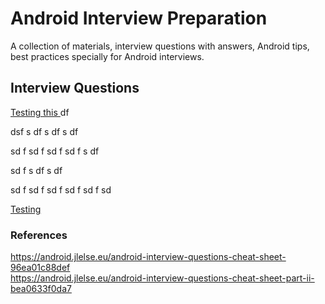 # Android Interview Preparation

A collection of materials, interview questions with answers, Android tips, best practices specially for Android interviews.

## Interview Questions
[Testing this ](#test)
df


dsf
s
df
s
df
s
df

sd
f
sd
f
sd
f
sd
f
s
df

sd
f
s
df
s
df

sd
f
sd
f
sd
f
sd
f
sd
f
sd

<a href="test">Testing</a>


### References
https://android.jlelse.eu/android-interview-questions-cheat-sheet-96ea01c88def<br>
https://android.jlelse.eu/android-interview-questions-cheat-sheet-part-ii-bea0633f0da7

